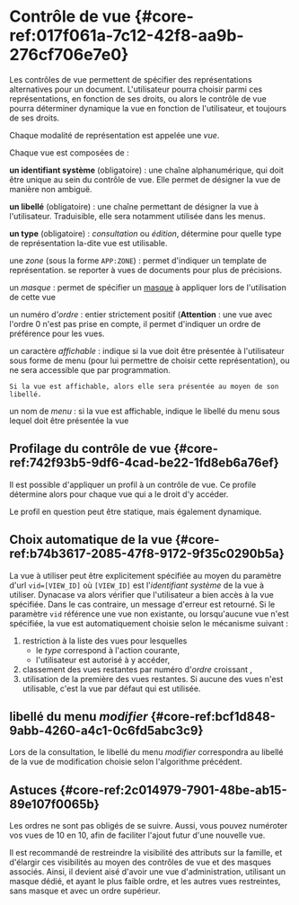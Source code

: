 # Contrôle de vue {#core-ref:017f061a-7c12-42f8-aa9b-276cf706e7e0}
 
Les contrôles de vue permettent de spécifier des représentations alternatives
pour un document. L'utilisateur pourra choisir parmi ces représentations, en
fonction de ses droits, ou alors le contrôle de vue pourra déterminer dynamique
la vue en fonction de l'utilisateur, et toujours de ses droits.

Chaque modalité de représentation est appelée une *vue*.

Chaque vue est composées de :

**un identifiant système** (obligatoire)
:   une chaîne alphanumérique, qui doit être unique au sein du contrôle de vue.
    Elle permet de désigner la vue de manière non ambiguë.

**un libellé** (obligatoire)
:   une chaîne permettant de désigner la vue à l'utilisateur. Traduisible, elle
    sera notamment utilisée dans les menus.

**un type** (obligatoire)
:   *consultation* ou *édition*, détermine pour quelle type de représentation
    la-dite vue est utilisable.

une *zone* (sous la forme `APP:ZONE`)
:   permet d'indiquer un template de représentation. se reporter à 
    <span class="fixme" data-assigned-to="mco">vues de documents</span> pour
    plus de précisions.

un *masque*
:   permet de spécifier un [masque][masque] à appliquer lors de l'utilisation de
    cette vue

un numéro d'*ordre*
:   entier strictement positif (**Attention** : une vue avec l'ordre 0 n'est pas
    prise en compte, il permet d'indiquer un ordre de préférence pour les vues.

un caractère *affichable*
:   indique si la vue doit être présentée à l'utilisateur sous forme de menu
    (pour lui permettre de choisir cette représentation), ou ne sera accessible
    que par programmation.
    
    Si la vue est affichable, alors elle sera présentée au moyen de son libellé.

un nom de *menu*
:   si la vue est affichable, indique le libellé du menu sous lequel doit être
    présentée la vue
    
## Profilage du contrôle de vue {#core-ref:742f93b5-9df6-4cad-be22-1fd8eb6a76ef}

Il est possible d'appliquer un profil à un contrôle de vue. Ce profile détermine
alors pour chaque vue qui a le droit d'y accéder.

Le profil en question peut être statique, mais également dynamique.

## Choix automatique de la vue {#core-ref:b74b3617-2085-47f8-9172-9f35c0290b5a}

La vue à utiliser peut être explicitement spécifiée au moyen du paramètre d'url
`vid=[VIEW_ID]` où `[VIEW_ID]` est l'*identifiant système* de la vue à
utiliser. Dynacase va alors vérifier que l'utilisateur a bien accès à la vue
spécifiée. Dans le cas contraire, un message d'erreur est retourné. Si le
paramètre `vid` référence une vue non existante, ou lorsqu'aucune vue n'est
spécifiée, la vue est automatiquement choisie selon le mécanisme suivant :

1.  restriction à la liste des vues pour lesquelles
    *   le *type* correspond à l'action courante,
    *   l'utilisateur est autorisé à y accéder,
2.  classement des vues restantes par numéro d'*ordre* croissant
,
3.  utilisation de la première des vues restantes.
    Si aucune des vues n'est utilisable, c'est la vue par défaut qui est
    utilisée.


## libellé du menu *modifier* {#core-ref:bcf1d848-9abb-4260-a4c1-0c6fd5abc3c9}

Lors de la consultation, le libellé du menu *modifier* correspondra au libellé
de la vue de modification choisie selon l'algorithme précédent.

## Astuces {#core-ref:2c014979-7901-48be-ab15-89e107f0065b}

Les ordres ne sont pas obligés de se suivre. Aussi, vous pouvez numéroter vos
vues de 10 en 10, afin de faciliter l'ajout futur d'une nouvelle vue.

Il est recommandé de restreindre la visibilité des attributs sur la famille,
et d'élargir ces visibilités au moyen des contrôles de vue et des masques
associés. Ainsi, il devient aisé d'avoir une vue d'administration, utilisant un
masque dédié, et ayant le plus faible ordre, et les autres vues restreintes,
sans masque et avec un ordre supérieur.

<!-- links -->
[masque]: #core-ref:327ad491-06df-4e5b-b49a-695c75439fe1